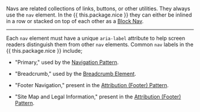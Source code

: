 Navs are related collections of links, buttons, or other utilities. They always use the `nav` element. In the {{ this.package.nice }} they can either be inlined in a row or stacked on top of each other as a [Block Nav](#block-nav).

---

Each `nav` element must have a unique `aria-label` attribute to help screen readers distinguish them from other `nav` elements. Common `nav` labels in the {{ this.package.nice }} include;

* "Primary," used by the [Navigation Pattern](navigation).

* "Breadcrumb," used by the [Breadcrumb Element](breadcrumb).

* "Footer Navigation," present in the [Attribution (Footer) Pattern](attribution).

* "Site Map and Legal Information," present in the [Attribution (Footer) Pattern](attribution).
